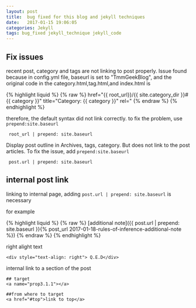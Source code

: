 ```yaml
---
layout: post
title:  bug fixed for this blog and jekyll techniques
date:   2017-01-15 19:06:05
categories: Jekyll
tags: bug_fixed jekyll_technique jekyll_code
---
```


## Fix issues

recent post, category and tags are not linking to post properly. Issue found because in config.yml file, baseurl is set to "TmmGeekBlog", and the original code in the category.html,tag.html,and index.html is 





{% highlight liquid %}
{% raw %}
href="{{ root_url}}/{{ site.category_dir }}#{{ category }}" title="Category: {{ category }}" rel="
{% endraw %}
{% endhighlight %}  


therefore, the default syntax did not link correctly. to fix the problem, use `prepend:site.baseurl`

```liquid
 root_url | prepend: site.baseurl

```

Display post outline in Archives, tags, category. But does not link to the post articles. To fix the issue, add
`prepend:site.baseurl`

```
 post.url | prepend: site.baseurl 
```

## internal post link

linking to internal page, adding `post.url | prepend: site.baseurl` is necessary

for example 

{% highlight liquid %}
{% raw %}
[additional note]({{ post.url | prepend: site.baseurl }}{% post_url 2017-01-18-rules-of-inference-additional-note %})
{% endraw %}
{% endhighlight %}  


right alight text

```
<div style="text-align: right"> Q.E.D</div>

```

internal link to a section of the post

```
## target
<a name="prop3.1.1"></a>

##from where to target
<a href="#top">link to top</a>
```



